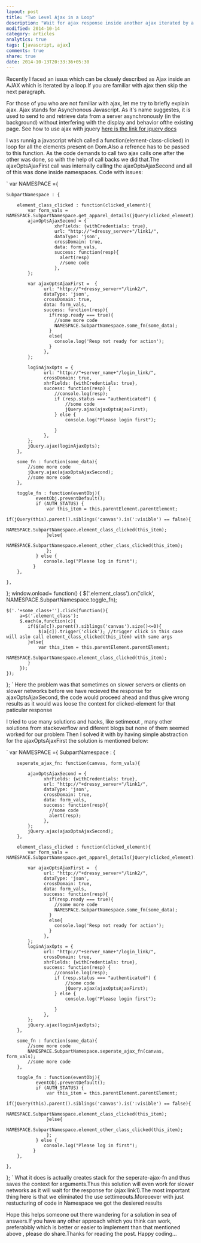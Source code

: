 ```yaml
---
layout: post
title: "Two Level Ajax in a Loop"
description: "Wait for ajax response inside another ajax iterated by a loop"
modified: 2014-10-14
category: articles
analytics: true
tags: [javascript, ajax]
comments: true
share: true
date: 2014-10-13T20:33:36+05:30
---
```




Recently I faced an issus which can be closely described as Ajax inside an AJAX which is iterated by a loop.If you are familiar with ajax then skip the next paragraph.

For those of you who are not familiar with ajax, let me try to briefly explain ajax. Ajax stands for Asynchonous Javascript. As it's name suggestes, it is used to send to and retrieve data from a server asynchronously (in the background) without interfering with the display and behavior ofthe existing page. See how to use ajax with jquery [here is the link for jquery docs](http://api.jquery.com/jquery.ajax/)

I was runnig a javascript which called a function(element-class-clicked) in loop for all the elements present on Dom.Also a refrence has to be passed to this function. As the code demands to call two ajax calls one after the other was done, so with the help of call backs we did that.The ajaxOptsAjaxFirst call was internally calling the ajaxOptsAjaxSecond and all of this was done inside namespaces. Code with issues:

`
var NAMESPACE ={

	SubpartNamespace : {  

	  	element_class_clicked : function(clicked_element){
            var form_vals = NAMESPACE.SubpartNamespace.get_apparel_details(jQuery(clicked_element).children('.class1'));
	    	ajaxOptsAjaxSecond = {
	                  xhrFields: {withCredentials: true},
	                  url: "http://"+dressy_server+"/link1/",
	                  dataType: 'json',
	                  crossDomain: true,
	                  data: form_vals,
	                  success: function(resp){
	                  	alert(resp)
	                    //some code
	                  },
	        };
		            
	        var ajaxOptsAjaxFirst =  {
	              url: "http://"+dressy_server+"/link2/",
	              dataType: 'json',
	              crossDomain: true,
	              data: form_vals,
	              success: function(resp){
	                if(resp.ready === true){
	                  //some more code
	                  NAMESPACE.SubpartNamespace.some_fn(some_data);
	                } 
	                else{
	                  console.log('Resp not ready for action');
	                }
	              },
	        };

	        loginAjaxOpts = {
                  url: "http://"+server_name+"/login_link/",
                  crossDomain: true,
                  xhrFields: {withCredentials: true},
                  success: function(resp) {
                      //console.log(resp);
                      if (resp.status === "authenticated") {
                          //some code
                          jQuery.ajax(ajaxOptsAjaxFirst);
                      } else {
                          console.log("Please login first");
                          
                      }
                  },
	        };
	        jQuery.ajax(loginAjaxOpts);
	    },
			
		some_fn : function(some_data){
			//some more code
			jQuery.ajax(ajaxOptsAjaxSecond);	
			//some more code
		},

		toggle_fn : function(eventObj){
	           eventObj.preventDefault();
	           if (AUTH_STATUS) {
	               var this_item = this.parentElement.parentElement; 
	               if(jQuery(this).parent().siblings('canvas').is(':visible') == false){
	                 NAMESPACE.SubpartNamespace.element_class_clicked(this_item);
	               }else{
	                 NAMESPACE.SubpartNamespace.element_other_class_clicked(this_item);
	               };
	           } else {
	              console.log("Please log in first");
	          } 
		},
		
	},
};
window.onload= function() {
	$('.element_class').on('click', NAMESPACE.SubpartNamespace.toggle_fn);   

  	$('.'+some_class+'').click(function(){ 
	     a=$('.element_class');
	     $.each(a,function(c){
	        if($(a[c]).parent().siblings('canvas').size()<=0){
	            $(a[c]).trigger('click'); //trigger click in this case will aslo call element_class_clicked(this_item) with same args
	        }else{
	            var this_item = this.parentElement.parentElement;
	            NAMESPACE.SubpartNamespace.element_class_clicked(this_item);
	        }    
	     }); 
    });
};
`
Here the problem was that sometimes on slower servers or clients on slower networks before we have recieved the response 
for ajaxOptsAjaxSecond, the code would proceed ahead and thus give wrong results as it would was loose the context for clicked-element 
for that paticular response

I tried to use many solutions and hacks, like setimeout , many other solutions from stackoverflow and diferent blogs but none of them seemed
worked for our problem Then I solved it with by having simple abstraction for the ajaxOptsAjaxFirst the solution is mentioned below:

`
var NAMESPACE ={
	SubpartNamespace : {  

		seperate_ajax_fn: function(canvas, form_vals){
		  
		    ajaxOptsAjaxSecond = {
		          xhrFields: {withCredentials: true},
		          url: "http://"+dressy_server+"/link1/",
		          dataType: 'json',
		          crossDomain: true,
		          data: form_vals,
		          success: function(resp){
		          	//some code
		          	alert(resp);
		          },
		    };
		    jQuery.ajax(ajaxOptsAjaxSecond);
		},

	  	element_class_clicked : function(clicked_element){
            var form_vals = NAMESPACE.SubpartNamespace.get_apparel_details(jQuery(clicked_element).children('.class1'));
	    	        
	        var ajaxOptsAjaxFirst =  {
	              url: "http://"+dressy_server+"/link2/",
	              dataType: 'json',
	              crossDomain: true,
	              data: form_vals,
	              success: function(resp){
	                if(resp.ready === true){
	                  //some more code
	                  NAMESPACE.SubpartNamespace.some_fn(some_data);
	                } 
	                else{
	                  console.log('Resp not ready for action');
	                }
	              },
	        };
	        loginAjaxOpts = {
                  url: "http://"+server_name+"/login_link/",
                  crossDomain: true,
                  xhrFields: {withCredentials: true},
                  success: function(resp) {
                      //console.log(resp);
                      if (resp.status === "authenticated") {
                          //some code
                          jQuery.ajax(ajaxOptsAjaxFirst);
                      } else {
                          console.log("Please login first");
                          
                      }
                  },
	        };
	        jQuery.ajax(loginAjaxOpts);
	    },
			
		some_fn : function(some_data){
			//some more code
			NAMESPACE.SubpartNamespace.seperate_ajax_fn(canvas, form_vals);
			//some more code
		},

		toggle_fn : function(eventObj){
	           eventObj.preventDefault();
	           if (AUTH_STATUS) {
	               var this_item = this.parentElement.parentElement; 
	               if(jQuery(this).parent().siblings('canvas').is(':visible') == false){
	                 NAMESPACE.SubpartNamespace.element_class_clicked(this_item);
	               }else{
	                 NAMESPACE.SubpartNamespace.element_other_class_clicked(this_item);
	               };
	           } else {
	              console.log("Please log in first");
	          } 
		},
		
	},
};
`
What it does is actually creates stack for the seperate-ajax-fn and thus saves the context for arguments.Thus this solution will
even work for slower networks as it will wait for the response for (ajax link1).The most important thing here is that we eliminated the
use settimeouts.Moreoever with just restucturing of code in Namespace we got the desiered results

Hope this helps someone out there wandering for a solution in sea of answers.If you have any other approach which you think can work,
preferabbly which is better or easier to implement than that mentioned above , please do share.Thanks for reading the post. Happy coding... 
